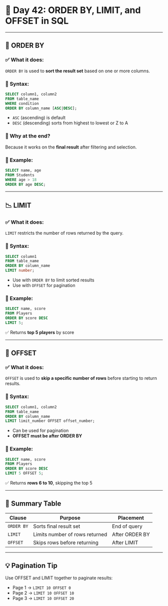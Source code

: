 
# 📘 Day 42: ORDER BY, LIMIT, and OFFSET in SQL

---

## 🔽 ORDER BY

### ✅ What it does:
`ORDER BY` is used to **sort the result set** based on one or more columns.

### 📌 Syntax:
```sql
SELECT column1, column2
FROM table_name
WHERE condition
ORDER BY column_name [ASC|DESC];
```

- `ASC` (ascending) is default
- `DESC` (descending) sorts from highest to lowest or Z to A

### 🧠 Why at the end?
Because it works on the **final result** after filtering and selection.

### 🔹 Example:
```sql
SELECT name, age
FROM Students
WHERE age > 18
ORDER BY age DESC;
```

---

## 📉 LIMIT

### ✅ What it does:
`LIMIT` restricts the number of rows returned by the query.

### 📌 Syntax:
```sql
SELECT column1
FROM table_name
ORDER BY column_name
LIMIT number;
```

- Use with `ORDER BY` to limit sorted results
- Use with `OFFSET` for pagination

### 🔹 Example:
```sql
SELECT name, score
FROM Players
ORDER BY score DESC
LIMIT 5;
```
✅ Returns **top 5 players** by score

---

## 🚫 OFFSET

### ✅ What it does:
`OFFSET` is used to **skip a specific number of rows** before starting to return results.

### 📌 Syntax:
```sql
SELECT column1, column2
FROM table_name
ORDER BY column_name
LIMIT limit_number OFFSET offset_number;
```

- Can be used for pagination
- **OFFSET must be after ORDER BY**

### 🔹 Example:
```sql
SELECT name, score
FROM Players
ORDER BY score DESC
LIMIT 5 OFFSET 5;
```
✅ Returns **rows 6 to 10**, skipping the top 5

---

## 🧠 Summary Table

| Clause     | Purpose                        | Placement     |
|------------|--------------------------------|----------------|
| `ORDER BY` | Sorts final result set         | End of query   |
| `LIMIT`    | Limits number of rows returned | After ORDER BY |
| `OFFSET`   | Skips rows before returning    | After LIMIT    |

---

## 💡 Pagination Tip
Use OFFSET and LIMIT together to paginate results:
- Page 1 → `LIMIT 10 OFFSET 0`
- Page 2 → `LIMIT 10 OFFSET 10`
- Page 3 → `LIMIT 10 OFFSET 20`


